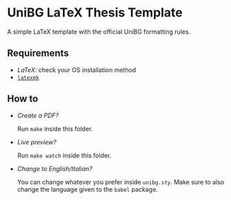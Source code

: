 # UniBG LaTeX Thesis Template

A simple LaTeX template with the official UniBG formatting rules.

## Requirements

- *LaTeX*: check your OS installation method
- [`latexmk`](https://miktex.org/packages/latexmk)

## How to

- *Create a PDF?*

  Run `make` inside this folder.

- *Live preview?*

  Run `make watch` inside this folder.

- *Change to English/Italian?*

  You can change whatever you prefer inside `unibg.sty`.
  Make sure to also change the language given to the `babel` package.

